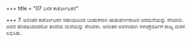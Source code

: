+++
title = "07 ಬಳಿಕ ಕಾರ್ಕೋಟಕನ"

+++
7. ಅನಂತರ ಕಾರ್ಕೋಟಕನ ಸಹಾಯದಿಂದ ಬಾಹುಕನಾಗಿ ಋತುಪರ್ಣರಾಜನ ಅರಮನೆಯನ್ನು ಸೇರಿದನು. ಅವನ ಹೆಂಡತಿಯಾದರೋ ತಂದೆಯ ಮನೆಯನ್ನು ಸೇರಿದಳು. ಅನಂತರ ಅವಳಿಂದಾಗಿ ನಳಚಕ್ರವರ್ತಿಗೆ ರಾಜ್ಯ ಮರಳಿ ಲಭಿಸಿತು.
